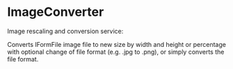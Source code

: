 # ImageConverter

Image rescaling and conversion service:

Converts IFormFile image file to new size by width and height or percentage with optional change of file format (e.g. .jpg to .png), or simply converts the file format.
